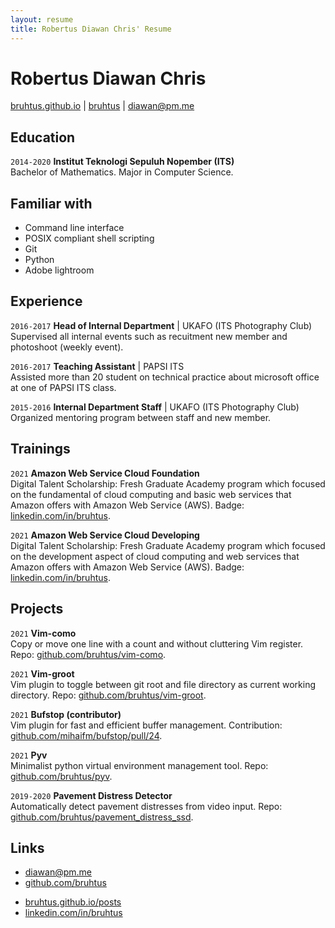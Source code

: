 ```yaml
---
layout: resume
title: Robertus Diawan Chris' Resume
---
```

# Robertus Diawan Chris

<div id="webaddress">
<i class="fa fa-home"></i> <a href="http://bruhtus.github.io">bruhtus.github.io</a>
|
<i class="fa fa-github"></i> <a href="http://github.com/bruhtus">bruhtus</a>
|
<i class="fa fa-envelope"></i> <a href="mailto:diawan@pm.me">diawan@pm.me</a>
</div>

<!-- ## Description -->
<!-- I am a mathematics graduate with experience in POSIX compliant shell scripting, python scripting, and portrait photography who is looking for enthusiastic team that will provide me with challenging and interesting work that I can learn from and contribute to. -->

## Education

`2014-2020`
__Institut Teknologi Sepuluh Nopember (ITS)__ <br>
Bachelor of Mathematics. Major in Computer Science.

## Familiar with

- Command line interface
- POSIX compliant shell scripting
- Git
- Python
- Adobe lightroom

## Experience

`2016-2017`
__Head of Internal Department__ | UKAFO (ITS Photography Club) <br>
Supervised all internal events such as recuitment new member and photoshoot (weekly event).

`2016-2017`
__Teaching Assistant__ | PAPSI ITS <br>
Assisted more than 20 student on technical practice about microsoft office at one of PAPSI ITS class.

`2015-2016`
__Internal Department Staff__ | UKAFO (ITS Photography Club) <br>
Organized mentoring program between staff and new member.

## Trainings

`2021`
__Amazon Web Service Cloud Foundation__ <br>
Digital Talent Scholarship: Fresh Graduate Academy program which focused on the fundamental of cloud computing and basic web services that Amazon offers with Amazon Web Service (AWS). Badge: [linkedin.com/in/bruhtus](https://www.linkedin.com/in/bruhtus/).

`2021`
__Amazon Web Service Cloud Developing__ <br>
Digital Talent Scholarship: Fresh Graduate Academy program which focused on the development aspect of cloud computing and web services that Amazon offers with Amazon Web Service (AWS). Badge: [linkedin.com/in/bruhtus](https://www.linkedin.com/in/bruhtus/).

## Projects

`2021`
__Vim-como__ <br>
Copy or move one line with a count and without cluttering Vim register. Repo: [github.com/bruhtus/vim-como](https://github.com/bruhtus/vim-como).

`2021`
__Vim-groot__ <br>
Vim plugin to toggle between git root and file directory as current working directory. Repo: [github.com/bruhtus/vim-groot](https://github.com/bruhtus/vim-groot).

`2021`
__Bufstop (contributor)__ <br>
Vim plugin for fast and efficient buffer management. Contribution: [github.com/mihaifm/bufstop/pull/24](https://github.com/mihaifm/bufstop/pull/24).

`2021`
__Pyv__ <br>
Minimalist python virtual environment management tool. Repo: [github.com/bruhtus/pyv](https://github.com/bruhtus/pyv).

`2019-2020`
__Pavement Distress Detector__ <br>
Automatically detect pavement distresses from video input. Repo: [github.com/bruhtus/pavement_distress_ssd](https://github.com/bruhtus/pavement_distress_ssd).

<!-- ## Areas of expertise

* Machine learning
* Data visualisation
* Computer vision -->

## Links

<!-- fa are fontawesome, ai are academicons -->
- <i class="fa fa-envelope"></i> <a href="mailto:diawan@pm.me">diawan@pm.me</a><br />
- <i class="fa fa-github"></i> <a href="http://github.com/bruhtus">github.com/bruhtus</a><br />
<!-- - <i class="fa fa-twitter"></i> <a href="http://twitter.com/diawanchris">twitter.com/diawanchris</a><br /> -->
- <i class="fa fa-globe"></i> <a href="http://bruhtus.github.io/posts/">bruhtus.github.io/posts</a><br />
- <i class="fa fa-linkedin"></i> <a href="https://www.linkedin.com/in/bruhtus/">linkedin.com/in/bruhtus</a>

<!-- ### Footer

Last updated: May 2013 -->
